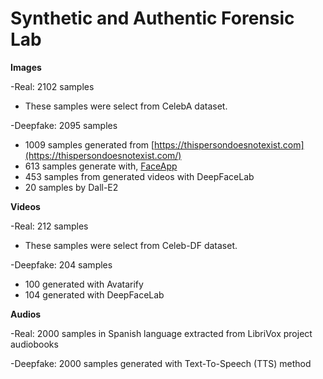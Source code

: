 # Synthetic and Authentic Forensic Lab

**Images**

 -Real: 2102 samples

  - These samples were select from CelebA dataset.

 -Deepfake: 2095 samples

  - 1009 samples generated from [https://thispersondoesnotexist.com](https://thispersondoesnotexist.com/)
  - 613 samples generate with, [FaceApp](https://play.google.com/store/apps/details?id=io.faceapp&pcampaignid=web_share)
  - 453 samples from generated videos with DeepFaceLab
  - 20 samples by Dall-E2
	
		
	
**Videos**

 -Real: 212 samples

  - These samples were select from Celeb-DF dataset.

 -Deepfake: 204 samples
  - 100 generated with Avatarify
  - 104 generated with DeepFaceLab
	
	
**Audios**

 -Real: 2000 samples in Spanish language extracted from LibriVox project audiobooks
	
 -Deepfake: 2000 samples generated with Text-To-Speech (TTS) method
